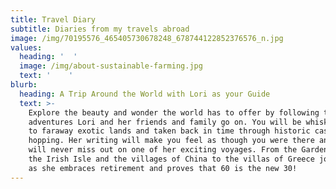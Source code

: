 ```yaml
---
title: Travel Diary
subtitle: Diaries from my travels abroad
image: /img/70195576_465405730678248_678744122852376576_n.jpg
values:
  heading: '  '
  image: /img/about-sustainable-farming.jpg
  text: '    '
blurb:
  heading: A Trip Around the World with Lori as your Guide
  text: >-
    Explore the beauty and wonder the world has to offer by following the
    adventures Lori and her friends and family go on. You will be whisked away
    to faraway exotic lands and taken back in time through historic castle
    hopping. Her writing will make you feel as though you were there and you
    will never miss out on one of her exciting voyages. From the Garden Isle to
    the Irish Isle and the villages of China to the villas of Greece join Lori
    as she embraces retirement and proves that 60 is the new 30!
---
```


